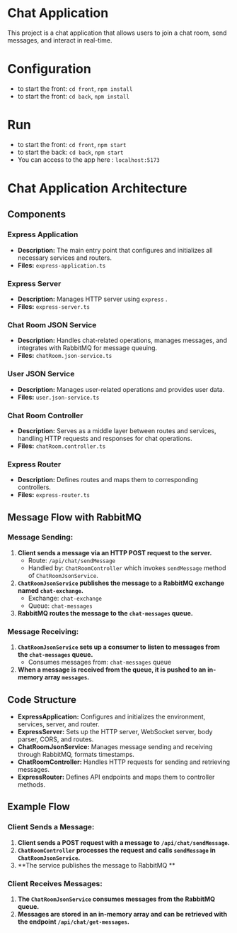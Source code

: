 # Chat Application

This project is a chat application that allows users to join a chat room, send messages, and interact in real-time.

# Configuration
- to start the front: `cd front`,  `npm install`
- to start the front: `cd back`,  `npm install`


# Run
- to start the front: `cd front`,  `npm start`
- to start the back: `cd back`,  `npm start`
- You can access to the app here : `localhost:5173`

# Chat Application Architecture

## Components

### Express Application
- **Description:** The main entry point that configures and initializes all necessary services and routers.
- **Files:** `express-application.ts`

### Express Server
- **Description:** Manages HTTP server using `express` .
- **Files:** `express-server.ts`

### Chat Room JSON Service
- **Description:** Handles chat-related operations, manages messages, and integrates with RabbitMQ for message queuing.
- **Files:** `chatRoom.json-service.ts`

### User JSON Service
- **Description:** Manages user-related operations and provides user data.
- **Files:** `user.json-service.ts`

### Chat Room Controller
- **Description:** Serves as a middle layer between routes and services, handling HTTP requests and responses for chat operations.
- **Files:** `chatRoom.controller.ts`

### Express Router
- **Description:** Defines routes and maps them to corresponding controllers.
- **Files:** `express-router.ts`

## Message Flow with RabbitMQ

### Message Sending:
1. **Client sends a message via an HTTP POST request to the server.**
   - Route: `/api/chat/sendMessage`
   - Handled by: `ChatRoomController` which invokes `sendMessage` method of `ChatRoomJsonService`.
2. **`ChatRoomJsonService` publishes the message to a RabbitMQ exchange named `chat-exchange`.**
   - Exchange: `chat-exchange`
   - Queue: `chat-messages`
3. **RabbitMQ routes the message to the `chat-messages` queue.**

### Message Receiving:
1. **`ChatRoomJsonService` sets up a consumer to listen to messages from the `chat-messages` queue.**
   - Consumes messages from: `chat-messages` queue
2. **When a message is received from the queue, it is pushed to an in-memory array `messages`.**

## Code Structure

- **ExpressApplication:** Configures and initializes the environment, services, server, and router.
- **ExpressServer:** Sets up the HTTP server, WebSocket server, body parser, CORS, and routes.
- **ChatRoomJsonService:** Manages message sending and receiving through RabbitMQ, formats timestamps.
- **ChatRoomController:** Handles HTTP requests for sending and retrieving messages.
- **ExpressRouter:** Defines API endpoints and maps them to controller methods.

## Example Flow

### Client Sends a Message:
1. **Client sends a POST request with a message to `/api/chat/sendMessage`.**
2. **`ChatRoomController` processes the request and calls `sendMessage` in `ChatRoomJsonService`.**
3. **The service publishes the message to RabbitMQ **

### Client Receives Messages:
1. **The `ChatRoomJsonService` consumes messages from the RabbitMQ queue.**
2. **Messages are stored in an in-memory array and can be retrieved with the endpoint `/api/chat/get-messages`.**

